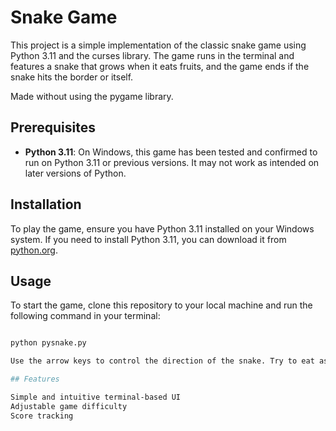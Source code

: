 # Snake Game

This project is a simple implementation of the classic snake game using Python 3.11 and the curses library. The game runs in the terminal and features a snake that grows when it eats fruits, and the game ends if the snake hits the border or itself.

Made without using the pygame library.

## Prerequisites

- **Python 3.11**: On Windows, this game has been tested and confirmed to run on Python 3.11 or previous versions. It may not work as intended on later versions of Python.

## Installation

To play the game, ensure you have Python 3.11 installed on your Windows system. If you need to install Python 3.11, you can download it from [python.org](https://www.python.org/downloads/release/python-3110/).

## Usage

To start the game, clone this repository to your local machine and run the following command in your terminal:

```bash

python pysnake.py

Use the arrow keys to control the direction of the snake. Try to eat as many fruits as possible without running into the borders or yourself.

## Features

Simple and intuitive terminal-based UI
Adjustable game difficulty
Score tracking
